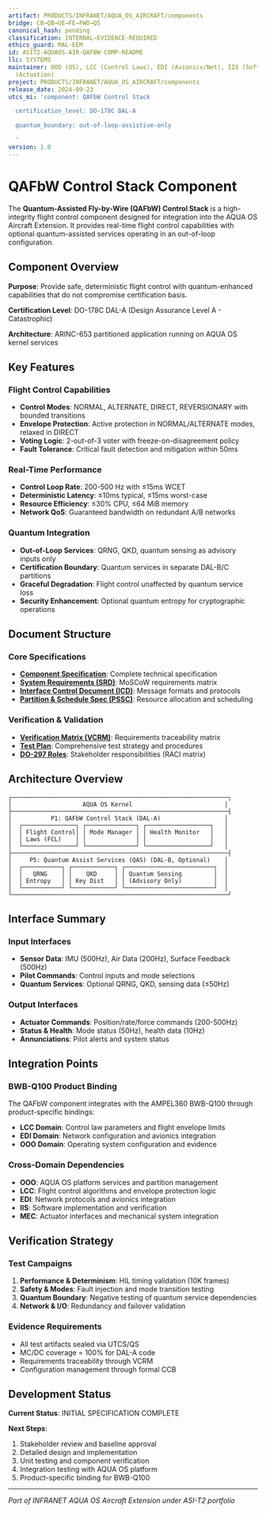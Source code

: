 ```yaml
---
artifact: PRODUCTS/INFRANET/AQUA_OS_AIRCRAFT/components
bridge: CB→QB→UE→FE→FWD→QS
canonical_hash: pending
classification: INTERNAL–EVIDENCE-REQUIRED
ethics_guard: MAL-EEM
id: ASIT2-AQUAOS-AIR-QAFBW-COMP-README
llc: SYSTEMS
maintainer: OOO (OS), LCC (Control Laws), EDI (Avionics/Net), IIS (Software), MEC
  (Actuation)
project: PRODUCTS/INFRANET/AQUA_OS_AIRCRAFT/components
release_date: 2024-09-23
utcs_mi: 'component: QAFbW Control Stack

  certification_level: DO-178C DAL-A

  quantum_boundary: out-of-loop-assistive-only

  '
version: 1.0
---
```


# QAFbW Control Stack Component

The **Quantum-Assisted Fly-by-Wire (QAFbW) Control Stack** is a high-integrity flight control component designed for integration into the AQUA OS Aircraft Extension. It provides real-time flight control capabilities with optional quantum-assisted services operating in an out-of-loop configuration.

## Component Overview

**Purpose**: Provide safe, deterministic flight control with quantum-enhanced capabilities that do not compromise certification basis.

**Certification Level**: DO-178C DAL-A (Design Assurance Level A - Catastrophic)

**Architecture**: ARINC-653 partitioned application running on AQUA OS kernel services

## Key Features

### Flight Control Capabilities
- **Control Modes**: NORMAL, ALTERNATE, DIRECT, REVERSIONARY with bounded transitions
- **Envelope Protection**: Active protection in NORMAL/ALTERNATE modes, relaxed in DIRECT
- **Voting Logic**: 2-out-of-3 voter with freeze-on-disagreement policy
- **Fault Tolerance**: Critical fault detection and mitigation within 50ms

### Real-Time Performance
- **Control Loop Rate**: 200-500 Hz with ≤15ms WCET
- **Deterministic Latency**: ≤10ms typical, ≤15ms worst-case
- **Resource Efficiency**: ≤30% CPU, ≤64 MiB memory
- **Network QoS**: Guaranteed bandwidth on redundant A/B networks

### Quantum Integration
- **Out-of-Loop Services**: QRNG, QKD, quantum sensing as advisory inputs only
- **Certification Boundary**: Quantum services in separate DAL-B/C partitions
- **Graceful Degradation**: Flight control unaffected by quantum service loss
- **Security Enhancement**: Optional quantum entropy for cryptographic operations

## Document Structure

### Core Specifications
- **[Component Specification](./QAFbW_Component_Spec.md)**: Complete technical specification
- **[System Requirements (SRD)](./QAFbW_SRD.md)**: MoSCoW requirements matrix
- **[Interface Control Document (ICD)](./QAFbW_ICD.yaml)**: Message formats and protocols
- **[Partition & Schedule Spec (PSSC)](./QAFbW_PSSC.json)**: Resource allocation and scheduling

### Verification & Validation
- **[Verification Matrix (VCRM)](./QAFbW_VCRM.csv)**: Requirements traceability matrix
- **[Test Plan](./QAFbW_Test_Plan.md)**: Comprehensive test strategy and procedures
- **[DO-297 Roles](./QAFbW_DO297_Roles.md)**: Stakeholder responsibilities (RACI matrix)

## Architecture Overview

```
┌─────────────────────────────────────────────────────────────┐
│                    AQUA OS Kernel                          │
├─────────────────────────────────────────────────────────────┤
│           P1: QAFbW Control Stack (DAL-A)                  │
│  ┌───────────────┐ ┌──────────────┐ ┌──────────────────┐   │
│  │ Flight Control│ │ Mode Manager │ │ Health Monitor   │   │
│  │ Laws (FCL)    │ │              │ │                  │   │
│  └───────────────┘ └──────────────┘ └──────────────────┘   │
├─────────────────────────────────────────────────────────────┤
│     P5: Quantum Assist Services (QAS) (DAL-B, Optional)    │
│  ┌───────────┐ ┌────────────┐ ┌─────────────────────────┐  │
│  │   QRNG    │ │    QKD     │ │ Quantum Sensing         │  │
│  │ Entropy   │ │ Key Dist   │ │ (Advisory Only)         │  │
│  └───────────┘ └────────────┘ └─────────────────────────┘  │
└─────────────────────────────────────────────────────────────┘
```

## Interface Summary

### Input Interfaces
- **Sensor Data**: IMU (500Hz), Air Data (200Hz), Surface Feedback (500Hz)
- **Pilot Commands**: Control inputs and mode selections
- **Quantum Services**: Optional QRNG, QKD, sensing data (≤50Hz)

### Output Interfaces
- **Actuator Commands**: Position/rate/force commands (200-500Hz)
- **Status & Health**: Mode status (50Hz), health data (10Hz)
- **Annunciations**: Pilot alerts and system status

## Integration Points

### BWB-Q100 Product Binding
The QAFbW component integrates with the AMPEL360 BWB-Q100 through product-specific bindings:
- **LCC Domain**: Control law parameters and flight envelope limits
- **EDI Domain**: Network configuration and avionics integration
- **OOO Domain**: Operating system configuration and evidence

### Cross-Domain Dependencies
- **OOO**: AQUA OS platform services and partition management
- **LCC**: Flight control algorithms and envelope protection logic
- **EDI**: Network protocols and avionics integration
- **IIS**: Software implementation and verification
- **MEC**: Actuator interfaces and mechanical system integration

## Verification Strategy

### Test Campaigns
1. **Performance & Determinism**: HIL timing validation (10K frames)
2. **Safety & Modes**: Fault injection and mode transition testing
3. **Quantum Boundary**: Negative testing of quantum service dependencies
4. **Network & I/O**: Redundancy and failover validation

### Evidence Requirements
- All test artifacts sealed via UTCS/QS
- MC/DC coverage = 100% for DAL-A code
- Requirements traceability through VCRM
- Configuration management through formal CCB

## Development Status

**Current Status**: INITIAL SPECIFICATION COMPLETE

**Next Steps**:
1. Stakeholder review and baseline approval
2. Detailed design and implementation
3. Unit testing and component verification
4. Integration testing with AQUA OS platform
5. Product-specific binding for BWB-Q100

---

*Part of INFRANET AQUA OS Aircraft Extension under ASI-T2 portfolio*